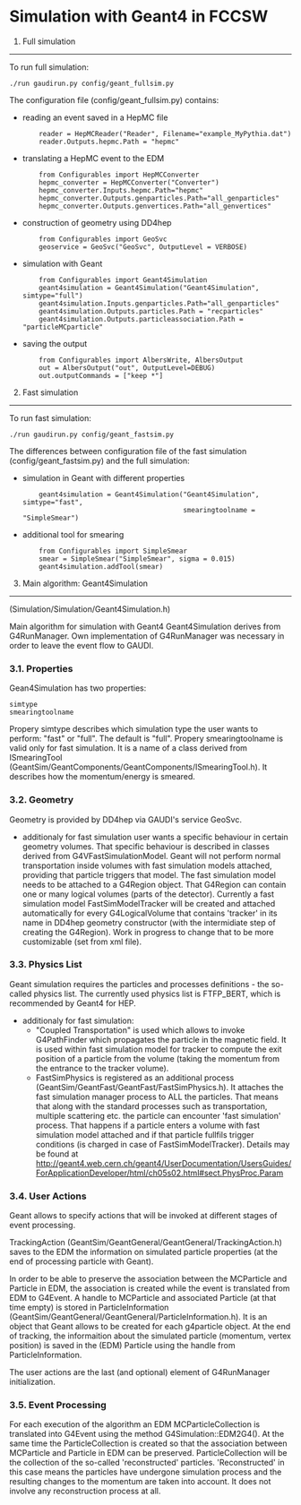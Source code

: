 Simulation with Geant4 in FCCSW
====
1. Full simulation
----

To run full simulation:

    ./run gaudirun.py config/geant_fullsim.py

The configuration file (config/geant_fullsim.py) contains:
  * reading an event saved in a HepMC file

            reader = HepMCReader("Reader", Filename="example_MyPythia.dat")
            reader.Outputs.hepmc.Path = "hepmc"

  * translating a HepMC event to the EDM
   
            from Configurables import HepMCConverter
            hepmc_converter = HepMCConverter("Converter")
            hepmc_converter.Inputs.hepmc.Path="hepmc"
            hepmc_converter.Outputs.genparticles.Path="all_genparticles"
            hepmc_converter.Outputs.genvertices.Path="all_genvertices"

  * construction of geometry using DD4hep

            from Configurables import GeoSvc
            geoservice = GeoSvc("GeoSvc", OutputLevel = VERBOSE)

  * simulation with Geant

            from Configurables import Geant4Simulation
            geant4simulation = Geant4Simulation("Geant4Simulation", simtype="full")
            geant4simulation.Inputs.genparticles.Path="all_genparticles"
            geant4simulation.Outputs.particles.Path = "recparticles"
            geant4simulation.Outputs.particleassociation.Path = "particleMCparticle"

  * saving the output

            from Configurables import AlbersWrite, AlbersOutput
            out = AlbersOutput("out", OutputLevel=DEBUG)
            out.outputCommands = ["keep *"]



2. Fast simulation
----

To run fast simulation:

    ./run gaudirun.py config/geant_fastsim.py
   
The differences between configuration file of the fast simulation (config/geant_fastsim.py) and the full simulation:

  * simulation in Geant with different properties

            geant4simulation = Geant4Simulation("Geant4Simulation", simtype="fast",
                                                smearingtoolname = "SimpleSmear")

  * additional tool for smearing
    
            from Configurables import SimpleSmear
            smear = SimpleSmear("SimpleSmear", sigma = 0.015)
            geant4simulation.addTool(smear)

3. Main algorithm: Geant4Simulation
----

(Simulation/Simulation/Geant4Simulation.h)

Main algorithm for simulation with Geant4 Geant4Simulation derives from G4RunManager. Own implementation of G4RunManager was necessary in order to leave the event flow to GAUDI.


### 3.1. Properties

Gean4Simulation has two properties:

    simtype
    smearingtoolname

Propery simtype describes which simulation type the user wants to perform: "fast" or "full". The default is "full".
Propery smearingtoolname is valid only for fast simulation. It is a name of a class derived from ISmearingTool (GeantSim/GeantComponents/GeantComponents/ISmearingTool.h). It describes how the momentum/energy is smeared.

### 3.2. Geometry

Geometry is provided by DD4hep via GAUDI's service GeoSvc.

  * additionaly for fast simulation user wants a specific behaviour in certain geometry volumes. That specific behaviour is described in classes derived from G4VFastSimulationModel. Geant will not perform normal transportation inside volumes with fast simulation models attached, providing that particle triggers that model. 
    The fast simulation model needs to be attached to a G4Region object. That G4Region can contain one or many logical volumes (parts of the detector).
    Currently a fast simulation model FastSimModelTracker will be created and attached automatically for every G4LogicalVolume that contains 'tracker' in its name in DD4hep geometry constructor (with the intermidiate step of creating the G4Region). Work in progress to change that to be more customizable (set from xml file).
    
### 3.3. Physics List

Geant simulation requires the particles and processes definitions - the so-called physics list. The currently used physics list is FTFP_BERT, which is recommended by Geant4 for HEP.

  * additionaly for fast simulation:
     - "Coupled Transportation" is used which allows to invoke G4PathFinder which propagates the particle in the magnetic field.
     It is used within fast simulation model for tracker to compute the exit position of a particle from the volume (taking the momentum from the entrance to the tracker volume).
     - FastSimPhysics is registered as an additional process (GeantSim/GeantFast/GeantFast/FastSimPhysics.h). It attaches the fast simulation manager process to ALL the particles. That means that along with the standard processes such as transportation, multiple scattering etc. the particle can encounter 'fast simulation' process. That happens if a particle enters a volume with fast simulation model attached and if that particle fullfils trigger conditions (is charged in case of FastSimModelTracker).
     Details may be found at
                http://geant4.web.cern.ch/geant4/UserDocumentation/UsersGuides/ForApplicationDeveloper/html/ch05s02.html#sect.PhysProc.Param


### 3.4. User Actions

Geant allows to specify actions that will be invoked at different stages of event processing.

TrackingAction (GeantSim/GeantGeneral/GeantGeneral/TrackingAction.h) saves to the EDM the information on simulated particle properties (at the end of processing particle with Geant).

In order to be able to preserve the association between the MCParticle and Particle in EDM, the association is created while the event is translated from EDM to G4Event. A handle to MCParticle and associated Particle (at that time empty) is stored in ParticleInformation (GeantSim/GeantGeneral/GeantGeneral/ParticleInformation.h). It is an object that Geant allows to be created for each g4particle object. At the end of tracking, the informaition about the simulated particle (momentum, vertex position) is saved in the (EDM) Particle using the handle from ParticleInformation.

The user actions are the last (and optional) element of G4RunManager initialization.


### 3.5. Event Processing

For each execution of the algorithm an EDM MCParticleCollection is translated into G4Event using the method G4Simulation::EDM2G4().
At the same time the ParticleCollection is created so that the association between MCParticle and Particle in EDM can be preserved. ParticleCollection will be the collection of the so-called 'reconstructed' particles. 'Reconstructed' in this case means the particles have undergone simulation process and the resulting changes to the momentum are taken into account. It does not involve any reconstruction process at all.


